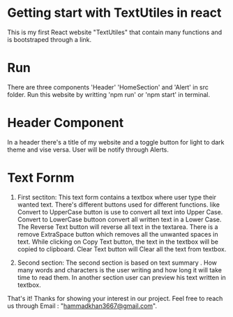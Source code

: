 # Getting start with TextUtiles in react
This is my first React website "TextUtiles" that contain many functions and is bootstraped through a link.
# Run
There are three components 'Header' 'HomeSection' and 'Alert' in src folder.
Run this website by writting 'npm run' or 'npm start' in terminal.

# Header Component
In a header there's a title of my website and a toggle button for light to dark theme and vise versa. User will 
be notify through Alerts.

# Text Fornm
1. First sectiton:
This text form contains a textbox where user type their wanted text.
There's different buttons used for different functions. 
like
Convert to UpperCase button is use to convert all text into Upper Case.
Convert to LowerCase buttoon convert all written text in a Lower Case.
The Reverse Text button will reverse all text in the textarea.
There is a remove ExtraSpace button which removes all the unwanted spaces in text.
While clicking on Copy Text button, the text in the textbox will be copied to clipboard.
Clear Text button will Clear all the text from textbox.

2. Second section:
The second section is based on text summary .
How many words and characters is the user writing and how long it will take time to read them. 
In another section user can preview his text written in textbox.

That's it!
Thanks for showing your interest in our project.
Feel free to reach us through Email : "hammadkhan3667@gmail.com".
  
 